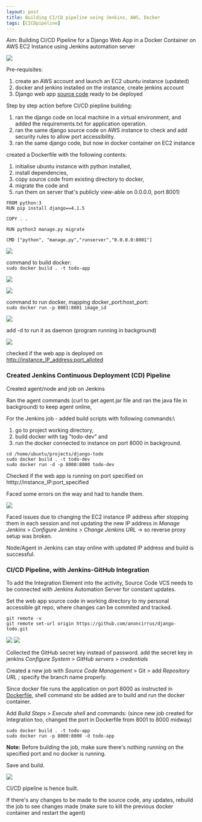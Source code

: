 ```yaml
---
layout: post
title: Building CI/CD pipeline using Jenkins, AWS, Docker
tags: [CICDpipeline]
---
```

Aim: Building CI/CD Pipeline for a Django Web App in a Docker Container on AWS EC2 Instance using Jenkins automation server

![](/assets/images/devops_cicd/devops_project.png)

Pre-requisites: 
1. create an AWS account and launch an EC2 ubuntu instance (updated)
2. docker and jenkins installed on the instance, create jenkins account
3. Django web app [source code](https://github.com/shreys7/django-todo) ready to be deployed 

Step by step action before CI/CD piepline building:

1. ran the django code on local machine in a virtual environment, and added the requirements.txt for application operation.
2. ran the same django source code on AWS instance to check and add security rules to allow port accessibility.
3. ran the same django code, but now in docker container on EC2 instance

created a Dockerfile with the following contents:

1. initialise ubuntu instance with python installed, 
2. install dependencies, 
3. copy source code from existing directory to docker, 
4. migrate the code and 
5. run them on server that's publicly view-able on 0.0.0.0, port 8001)

```
FROM python:3 
RUN pip install django==4.1.5

COPY . .

RUN python3 manage.py migrate

CMD ["python", "manage.py","runserver","0.0.0.0:8001"]
```

![](/assets/images/devops_cicd/devops_docker.png)

command to build docker:\
`sudo docker build . -t todo-app`

![](/assets/images/devops_cicd/devops_proj3.png)

![](/assets/images/devops_cicd/devops_proj4.png)

command to run docker, mapping docker_port:host_port:\
`sudo docker run -p 8001:8001 image_id` 

![](/assets/images/devops_cicd/devops_proj6.png)

add -d to run it as daemon (program running in background)

![](/assets/images/devops_cicd/devops_docker_proj5.png)

checked if the web app is deployed on <u>http://instance_IP_address:port_alloted</u>

### Created Jenkins Continuous Deployment (CD) Pipeline 
Created agent/node and job on Jenkins

Ran the agent commands (curl to get agent.jar file and ran the java file in background) to keep agent online,

For the Jenkins job - added build scripts with following commands:\
1. go to project working directory, 
2. build docker with tag "todo-dev" and 
3. run the docker connected to instance on port 8000 in background.

```
cd /home/ubuntu/projects/django-todo
sudo docker build . -t todo-dev
sudo docker run -d -p 8000:8000 todo-dev
```

Checked if the web app is running on port specified on htttp://instance_IP:port_specified

Faced some errors on the way and had to handle them.

![](/assets/images/devops_cicd/error.png)

Faced issues due to changing the EC2 instance IP address after stopping them in each session and not updating the new IP address in *Manage Jenkins* > *Configure Jenkins* >  *Change Jenkins URL* -> so reverse proxy setup was broken. 

Node/Agent in Jenkins can stay online with updated IP address and build is successful. 

### CI/CD Pipeline, with Jenkins-GitHub Integration
To add the Integration Element into the activity, Source Code VCS needs to be connected with Jenkins Automation Server for constant updates.

Set the web app source code in working directory to my personal accessible git repo, where changes can be commited and tracked.

```
git remote -v 
git remote set-url origin https://github.com/anoncirrus/django-todo.git
```

![](/assets/images/devops_cicd/m3.png)
![](/assets/images/devops_cicd/m2.png)

Collected the GitHub secret key instead of password. add the secret key in jenkins *Configure System* > *GitHub servers* > *credentials* 

Created a new job with *Source Code Management* > Git > add *Repository URL* ; specify the branch name properly.

Since docker file runs the application on port 8000 as instructed in <u>Dockerfile</u>, shell command sto be added are to build and run the docker container.

Add *Build Steps* > *Execute shell* and commands: (since new job created for Integration too, changed the port in Dockerfile from 8001 to 8000 midway)

```
sudo docker build . -t todo-app
sudo docker run -p 8000:8000 -d todo-app
```

**Note:** Before building the job, make sure there's nothing running on the specified port and no docker is running.

Save and build. 

![](/assets/images/devops_cicd/proj_success.png)

CI/CD pipeline is hence built. 

If there's any changes to be made to the source code, any updates, rebuild the job to see changes made (make sure to kill the previous docker container and restart the agent)